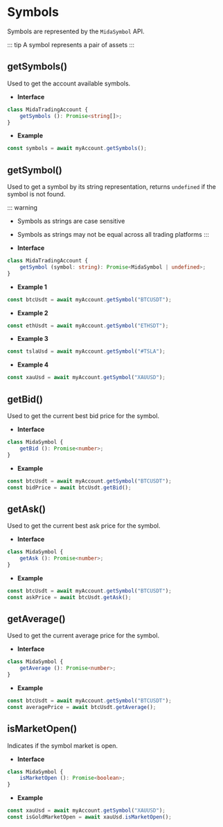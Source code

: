 # Symbols
Symbols are represented by the `MidaSymbol` API.

::: tip
A symbol represents a pair of assets
:::

## getSymbols()
Used to get the account available symbols.

- **Interface**
```typescript
class MidaTradingAccount {
    getSymbols (): Promise<string[]>;
}
```
- **Example**
```javascript
const symbols = await myAccount.getSymbols();
```

## getSymbol()
Used to get a symbol by its string representation, returns `undefined` if the symbol is not found.

::: warning
- Symbols as strings are case sensitive
- Symbols as strings may not be equal across all trading platforms
:::

- **Interface**
```typescript
class MidaTradingAccount {
    getSymbol (symbol: string): Promise<MidaSymbol | undefined>;
}
```
- **Example 1**
```javascript
const btcUsdt = await myAccount.getSymbol("BTCUSDT");
```
- **Example 2**
```javascript
const ethUsdt = await myAccount.getSymbol("ETHSDT");
```
- **Example 3**
```javascript
const tslaUsd = await myAccount.getSymbol("#TSLA");
```
- **Example 4**
```javascript
const xauUsd = await myAccount.getSymbol("XAUUSD");
```

## getBid()
Used to get the current best bid price for the symbol.

- **Interface**
```typescript
class MidaSymbol {
    getBid (): Promise<number>;
}
```
- **Example**
```javascript
const btcUsdt = await myAccount.getSymbol("BTCUSDT");
const bidPrice = await btcUsdt.getBid();
```

## getAsk()
Used to get the current best ask price for the symbol.

- **Interface**
```typescript
class MidaSymbol {
    getAsk (): Promise<number>;
}
```
- **Example**
```javascript
const btcUsdt = await myAccount.getSymbol("BTCUSDT");
const askPrice = await btcUsdt.getAsk();
```

## getAverage()
Used to get the current average price for the symbol.

- **Interface**
```typescript
class MidaSymbol {
    getAverage (): Promise<number>;
}
```
- **Example**
```javascript
const btcUsdt = await myAccount.getSymbol("BTCUSDT");
const averagePrice = await btcUsdt.getAverage();
```

## isMarketOpen()
Indicates if the symbol market is open.

- **Interface**
```typescript
class MidaSymbol {
    isMarketOpen (): Promise<boolean>;
}
```
- **Example**
```javascript
const xauUsd = await myAccount.getSymbol("XAUUSD");
const isGoldMarketOpen = await xauUsd.isMarketOpen();
```
